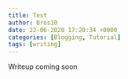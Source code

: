 ```yaml
---
title: Test
author: Bros10
date: 22-06-2020 17:20:34 +0000
categories: [Blogging, Tutorial]
tags: [writing]
---
```


Writeup coming soon

